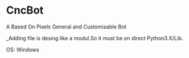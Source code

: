 # CncBot
A Based On Pixels General and Customisable Bot

_Adding file is desing like a modul.So it must be on direct Python3.X/Lib.

OS: Windows


